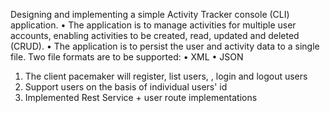 Designing and implementing a simple Activity Tracker console (CLI) application. • The application is to manage activities for multiple user accounts, enabling activities to be created, read, updated and deleted (CRUD). • The application is to persist the user and activity data to a single file. Two file formats are to be supported: • XML • JSON
1. The client pacemaker will register, list users, , login and logout users
2. Support users on the basis of individual users' id
3. Implemented Rest Service + user route implementations
